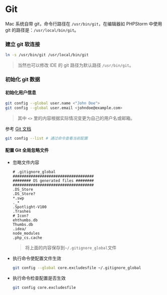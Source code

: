 # Git

Mac 系统自带 git，命令行路径在 `/usr/bin/git`，在编辑器如 PHPStorm 中使用 git 的路径是：`/usr/local/bin/git`。

### 建立 git 软连接

```bash
ln -s /usr/bin/git /usr/local/bin/git
```

> 当然也可以修改 IDE 的 git 路径为默认路径 `/usr/bin/git`。

### 初始化 git 数据

#### 初始化用户信息

```bash
git config --global user.name <"John Doe">
git config --global user.email <johndoe@example.com>
```

> 其中 `<>` 里的内容根据实际情况变更为自己的用户名或邮箱。

参考 [Git 文档](https://git-scm.com/book/zh/v1/%E8%B5%B7%E6%AD%A5-%E5%88%9D%E6%AC%A1%E8%BF%90%E8%A1%8C-Git-%E5%89%8D%E7%9A%84%E9%85%8D%E7%BD%AE#%E7%94%A8%E6%88%B7%E4%BF%A1%E6%81%AF)

```bash
git config --list # 通过命令查看当前配置
```

#### 配置 Git 全局忽略文件

- 忽略文件内容

  ```
  # .gitignore_global
  ####################################
  ######## OS generated files ########
  ####################################
  .DS_Store
  .DS_Store?
  *.swp
  ._*
  .Spotlight-V100
  .Trashes
  # Icon?
  ehthumbs.db
  Thumbs.db
  .idea/
  node_modules
  .php_cs.cache
  ```

  > 将上面的内容保存到`~/.gitignore_global`文件

- 执行命令使配置文件生效
  ```bash
  git config --global core.excludesfile ~/.gitignore_global
  ```

- 执行命令检查配置是否生效
  ```bash
  git config core.excludesfile
  ```
